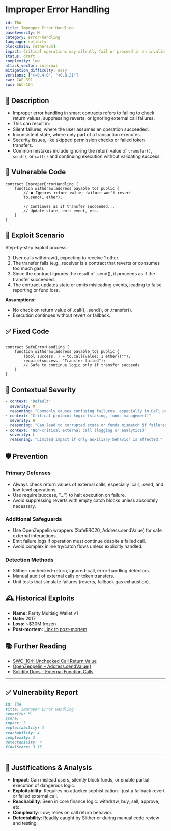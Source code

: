 # Improper Error Handling

```YAML
id: TBA
title: Improper Error Handling  
baseSeverity: M
category: error-handling
language: solidity
blockchain: [ethereum]
impact: Critical operations may silently fail or proceed in an invalid state
status: draft
complexity: low
attack_vector: internal
mitigation_difficulty: easy
versions: [">=0.4.0", "<0.8.21"]
cwe: CWE-391
swc: SWC-104
```

## 📝 Description

- Improper error handling in smart contracts refers to failing to check return values, suppressing reverts, or ignoring external call failures. 
- This can result in:
- Silent failures, where the user assumes an operation succeeded.
- Inconsistent state, where only part of a transaction executes.
- Security issues, like skipped permission checks or failed token transfers.
- Common mistakes include ignoring the return value of `transfer()`, `send()`, or `call()` and continuing execution without validating success.

## 🚨 Vulnerable Code

```solidity
contract ImproperErrorHandling {
    function withdraw(address payable to) public {
        // ❌ Ignores return value; failure won't revert
        to.send(1 ether);
        
        // Continues as if transfer succeeded...
        // Update state, emit event, etc.
    }
}
```

## 🧪 Exploit Scenario

Step-by-step exploit process:

1. User calls withdraw(), expecting to receive 1 ether.
2. The transfer fails (e.g., receiver is a contract that reverts or consumes too much gas).
3. Since the contract ignores the result of .send(), it proceeds as if the transfer succeeded.
4. The contract updates state or emits misleading events, leading to false reporting or fund loss.

**Assumptions:**

- No check on return value of .call(), .send(), or .transfer().
- Execution continues without revert or fallback.

## ✅ Fixed Code

```solidity

contract SafeErrorHandling {
    function withdraw(address payable to) public {
        (bool success, ) = to.call{value: 1 ether}("");
        require(success, "Transfer failed");
        // Safe to continue logic only if transfer succeeds
    }
}
```
## 🧭 Contextual Severity

```yaml
- context: "Default"
  severity: M
  reasoning: "Commonly causes confusing failures, especially in DeFi protocols."
- context: "Critical protocol logic (staking, funds management)"
  severity: H
  reasoning: "Can lead to corrupted state or funds mismatch if failures are silently ignored."
- context: "Non-critical external call (logging or analytics)"
  severity: L
  reasoning: "Limited impact if only auxiliary behavior is affected."
```

## 🛡️ Prevention

### Primary Defenses

- Always check return values of external calls, especially .call, .send, and low-level operations.
- Use require(success, "...") to halt execution on failure.
- Avoid suppressing reverts with empty catch blocks unless absolutely necessary.

### Additional Safeguards

- Use OpenZeppelin wrappers (SafeERC20, Address.sendValue) for safe external interactions.
- Emit failure logs if operation must continue despite a failed call.
- Avoid complex inline try/catch flows unless explicitly handled.

### Detection Methods

- Slither: unchecked-return, ignored-call, error-handling detectors.
- Manual audit of external calls or token transfers.
- Unit tests that simulate failures (reverts, fallback gas exhaustion).

## 🕰️ Historical Exploits

- **Name:** Parity Multisig Wallet v1 
- **Date:** 2017 
- **Loss:** ~$30M frozen 
- **Post-mortem:** [Link to post-mortem](https://paritytech.io/blog/security-alert/) 


## 📚 Further Reading

- [SWC-104: Unchecked Call Return Value](https://swcregistry.io/docs/SWC-104) 
- [OpenZeppelin – Address.sendValue()](https://docs.openzeppelin.com/contracts/4.x/api/utils#Address-sendValue-address-payable-uint256-) 
- [Solidity Docs – External Function Calls](https://docs.soliditylang.org/en/latest/control-structures.html#error-handling-assert-require-revert-and-exceptions) 

---

## ✅ Vulnerability Report

```markdown
id: TBA
title: Improper Error Handling 
severity: M
score:
impact: 3         
exploitability: 3 
reachability: 4   
complexity: 2     
detectability: 4  
finalScore: 3.15
```

---

## 📄 Justifications & Analysis

- **Impact**: Can mislead users, silently block funds, or enable partial execution of dangerous logic.
- **Exploitability**: Requires no attacker sophistication—just a fallback revert or failed external call.
- **Reachability**: Seen in core finance logic: withdraw, buy, sell, approve, etc.
- **Complexity**: Low; relies on call return behavior.
- **Detectability**: Readily caught by Slither or during manual code review and testing.


